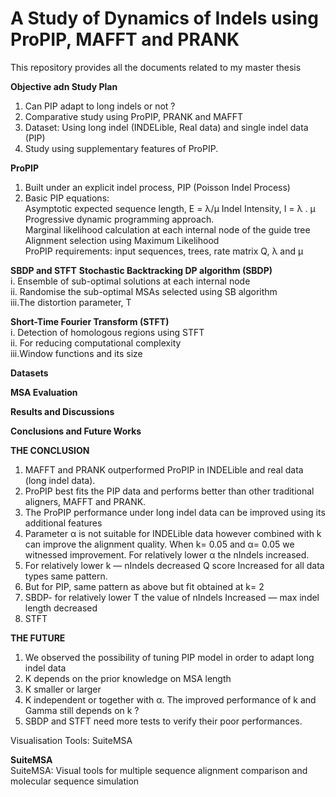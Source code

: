# A Study of Dynamics of Indels using ProPIP, MAFFT and PRANK
This repository provides all the documents related to my master thesis

**Objective adn Study Plan**
1. Can PIP adapt to long indels or not ? <br/>
2. Comparative study using ProPIP, PRANK and MAFFT <br/>
3. Dataset: Using long indel (INDELible, Real data) and single indel data (PIP) <br/>
4. Study using supplementary features of ProPIP.<br/>
 
**ProPIP**
1. Built under an explicit indel process, PIP (Poisson Indel Process) <br/>
2. Basic PIP equations:<br/>
    Asymptotic expected sequence length, E = λ/μ Indel Intensity, I = λ . μ <br/>
    Progressive dynamic programming approach.<br/>
    Marginal likelihood calculation at each internal node of the guide tree Alignment selection using Maximum Likelihood <br/>
    ProPIP requirements: input sequences, trees, rate matrix Q, λ and μ <br/>

**SBDP and STFT**
**Stochastic Backtracking DP algorithm (SBDP)** <br/>
i. Ensemble of sub-optimal solutions at each internal node <br/>
ii. Randomise the sub-optimal MSAs selected using SB algorithm  <br/>
iii.The distortion parameter, T <br/>

**Short-Time Fourier Transform (STFT)** <br/>
i. Detection of homologous regions using STFT  <br/>
ii. For reducing computational complexity  <br/>
iii.Window functions and its size <br/>

**Datasets**<br/>

**MSA Evaluation**<br/>

**Results and Discussions**<br/>

**Conclusions and Future Works**<br/>


**THE CONCLUSION**<br/>

1. MAFFT and PRANK outperformed ProPIP in INDELible and real data (long indel data). <br/>
2. ProPIP best fits the PIP data and performs better than other traditional aligners, MAFFT and PRANK. <br/>
3. The ProPIP performance under long indel data can be improved using its additional features <br/>
4. Parameter α is not suitable for INDELible data however combined with k can improve the alignment quality. When k= 0.05 and α= 0.05 we witnessed improvement. For relatively lower α the nIndels increased. <br/>
5. For relatively lower k — nIndels decreased Q score Increased for all data types same pattern. <br/>
6. But for PIP, same pattern as above but fit obtained at k= 2 <br/>
7. SBDP- for relatively lower T the value of nIndels Increased — max indel length decreased <br/>
8. STFT <br/>

**THE FUTURE** <br/>
1. We observed the possibility of tuning PIP model in order to adapt long indel data <br/>
2. K depends on the prior knowledge on MSA length <br/>
3. K smaller or larger <br/>
4. K independent or together with α. The improved performance of k and Gamma still depends on k ? <br/>
5. SBDP and STFT need more tests to verify their poor performances. <br/>

Visualisation Tools: SuiteMSA <br/>

**SuiteMSA** <br/>
SuiteMSA: Visual tools for multiple sequence alignment comparison and molecular sequence simulation



